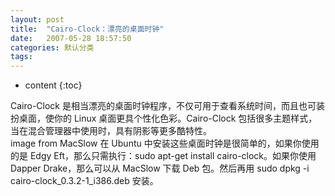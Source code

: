 ```yaml
---
layout: post
title:  "Cairo-Clock：漂亮的桌面时钟"
date:   2007-05-28 18:57:50
categories: 默认分类
tags:
---
```


* content
{:toc}

Cairo-Clock 是相当漂亮的桌面时钟程序，不仅可用于查看系统时间，而且也可装扮桌面，使你的 Linux 桌面更具个性化色彩。Cairo-Clock 包括很多主题样式，当在混合管理器中使用时，具有阴影等更多酷特性。  
  image from MacSlow  在 Ubuntu 中安装这些桌面时钟是很简单的，如果你使用的是 Edgy Eft，那么只需执行：sudo apt-get install cairo-clock。如果你使用 Dapper Drake，那么可以从 MacSlow 下载 Deb 包。然后再用 sudo dpkg -i cairo-clock_0.3.2-1_i386.deb 安装。
        
